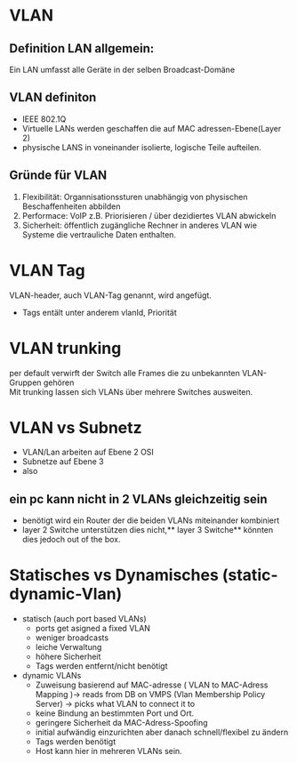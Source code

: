 # VLAN

## Definition **LAN** allgemein:
Ein LAN umfasst alle Geräte in der selben Broadcast-Domäne

## VLAN definiton
- IEEE 802.1Q
- Virtuelle LANs werden geschaffen die auf MAC adressen-Ebene(Layer 2)
- physische LANS in voneinander isolierte, logische Teile aufteilen.

## Gründe für VLAN
1. Flexibilität: Organnisationssturen unabhängig von physischen Beschaffenheiten abbilden
2. Performace: VoIP z.B. Priorisieren / über dezidiertes VLAN abwickeln
3. Sicherheit: öffentlich zugängliche Rechner in anderes VLAN wie Systeme die vertrauliche Daten enthalten.

# VLAN Tag
VLAN-header, auch VLAN-Tag genannt,  wird angefügt.
- Tags entält unter anderem vlanId, Priorität

# VLAN trunking
per default verwirft der Switch alle Frames die zu unbekannten VLAN-Gruppen gehören     
Mit trunking lassen sich VLANs über mehrere Switches ausweiten.

# VLAN vs Subnetz
- VLAN/Lan arbeiten auf Ebene 2 OSI
- Subnetze auf Ebene 3
- also 

## ein pc kann nicht in 2 VLANs gleichzeitig sein
- benötigt wird ein Router der die beiden VLANs miteinander kombiniert
- layer 2 Switche unterstützen dies nicht,** layer 3 Switche** könnten dies jedoch out of the box.


# Statisches vs Dynamisches (static- dynamic-Vlan)

- statisch (auch port based VLANs)
    - ports get asigned a fixed VLAN
    - weniger broadcasts
    - leiche Verwaltung
    - höhere Sicherheit
    - Tags werden entfernt/nicht benötigt
- dynamic VLANs
    - Zuweisung basierend auf MAC-adresse (  VLAN to MAC-Adress Mapping  )-> reads from DB on VMPS (Vlan Membership Policy Server) -> picks what VLAN to connect it to
    - keine Bindung an bestimmten Port und Ort.
    - geringere Sicherheit da MAC-Adress-Spoofing
    - initial aufwändig einzurichten aber danach schnell/flexibel zu ändern
    - Tags werden benötigt
    - Host kann hier in mehreren VLANs sein.

